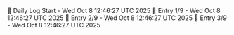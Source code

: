 📅 Daily Log Start - Wed Oct  8 12:46:27 UTC 2025
📌 Entry 1/9 - Wed Oct  8 12:46:27 UTC 2025
📌 Entry 2/9 - Wed Oct  8 12:46:27 UTC 2025
📌 Entry 3/9 - Wed Oct  8 12:46:27 UTC 2025
